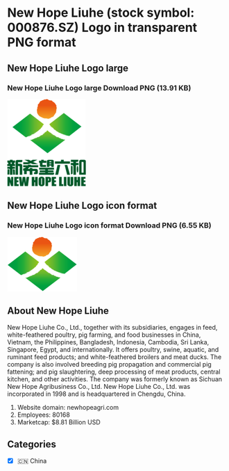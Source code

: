 # New Hope Liuhe (stock symbol: 000876.SZ) Logo in transparent PNG format

## New Hope Liuhe Logo large

### New Hope Liuhe Logo large Download PNG (13.91 KB)

![New Hope Liuhe Logo large Download PNG (13.91 KB)](/img/orig/000876.SZ_BIG-8a249f70.png)

## New Hope Liuhe Logo icon format

### New Hope Liuhe Logo icon format Download PNG (6.55 KB)

![New Hope Liuhe Logo icon format Download PNG (6.55 KB)](/img/orig/000876.SZ-d7b0f735.png)

## About New Hope Liuhe

New Hope Liuhe Co., Ltd., together with its subsidiaries, engages in feed, white-feathered poultry, pig farming, and food businesses in China, Vietnam, the Philippines, Bangladesh, Indonesia, Cambodia, Sri Lanka, Singapore, Egypt, and internationally. It offers poultry, swine, aquatic, and ruminant feed products; and white-feathered broilers and meat ducks. The company is also involved breeding pig propagation and commercial pig fattening; and pig slaughtering, deep processing of meat products, central kitchen, and other activities. The company was formerly known as Sichuan New Hope Agribusiness Co., Ltd. New Hope Liuhe Co., Ltd. was incorporated in 1998 and is headquartered in Chengdu, China.

1. Website domain: newhopeagri.com
2. Employees: 80168
3. Marketcap: $8.81 Billion USD


## Categories
- [x] 🇨🇳 China
